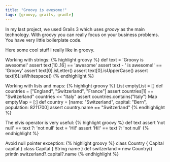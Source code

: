 ```yaml
---
title: "Groovy is awesome!"
tags: [groovy, grails, gradle]
---
```


In my last project, we used Grails 3 which uses _groovy_ as the main technology. With groovy you can really focus on your business problems. You have very little boilerplate code.

Here some cool stuff I really like in groovy.

Working with strings:
{% highlight groovy %}
def text = 'Groovy is awesome!'
assert text[10..16] == 'awesome'
assert text - ' is awesome!' == 'Groovy'
assert text[0].isLetter()
assert text[0].isUpperCase()
assert text[6].isWhitespace()
{% endhighlight %}


Working with lists and maps:
{% highlight groovy %}
List emptyList = []
def countries = ["England", "Switzerland", "France"]
assert countries[1] == "Switzerland"
countries << "Italy"
assert countries.contains("Italy")
Map emptyMap = [:]
def country = [name: "Switzerland", capital: "Bern", population: 8211700]
assert country.name == "Switzerland"
{% endhighlight %}

The elvis operator is very useful:
{% highlight groovy %}
def text
assert 'not null' == text ?: 'not null'
text = 'Hi!'
assert 'Hi!' == text ?: 'not null'
{% endhighlight %}

Avoid null pointer exception:
{% highlight groovy %}
class Country {
    Capital capital
}
class Capital {
    String name
}
def switzerland = new Country()
println switzerland?.capital?.name
{% endhighlight %}
